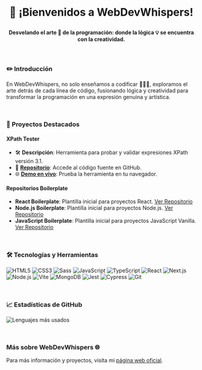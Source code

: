 # <p align="center">👋 ¡Bienvenidos a WebDevWhispers!</p>
#### <p align="center">Desvelando el arte 🎨 de la programación: donde la lógica 💡 se encuentra con la creatividad.</p>

&nbsp;

### ✏️ Introducción
En WebDevWhispers, no solo enseñamos a codificar 👨🏻‍💻, exploramos el arte detrás de cada línea de código, fusionando lógica y creatividad para transformar la programación en una expresión genuina y artística.

&nbsp;

### 🌟 Proyectos Destacados

#### XPath Tester
- 🛠️ **Descripción**: Herramienta para probar y validar expresiones XPath versión 3.1.
- 🔗 **[Repositorio](URL_DEL_REPOSITORIO)**: Accede al código fuente en GitHub.
- 🌐 **[Demo en vivo](URL_DE_LA_DEMO)**: Prueba la herramienta en tu navegador.

#### Repositorios Boilerplate
- **React Boilerplate**: Plantilla inicial para proyectos React. [Ver Repositorio](URL_REACT_BOILERPLATE)
- **Node.js Boilerplate**: Plantilla inicial para proyectos Node.js. [Ver Repositorio](https://github.com/WebDevWhispers/Boilerplate-NodeJS)
- **JavaScript Boilerplate**: Plantilla inicial para proyectos JavaScript Vanilla. [Ver Repositorio](https://github.com/WebDevWhispers/Boilerplate-JS)

&nbsp;

### 🛠️ Tecnologías y Herramientas
![HTML5](https://img.shields.io/badge/-HTML5-E34F26?style=flat&logo=html5&logoColor=white)
![CSS3](https://img.shields.io/badge/-CSS3-1572B6?style=flat&logo=css3)
![Sass](https://img.shields.io/badge/-Sass-CC6699?style=flat&logo=sass&logoColor=white)
![JavaScript](https://img.shields.io/badge/-JavaScript-yellow?style=flat&logo=javascript)
![TypeScript](https://img.shields.io/badge/-TypeScript-3178C6?style=flat&logo=typescript)
![React](https://img.shields.io/badge/-React-61DAFB?style=flat&logo=react&logoColor=black)
![Next.js](https://img.shields.io/badge/-Next.js-000000?style=flat&logo=next.js)
![Node.js](https://img.shields.io/badge/-Node.js-339933?style=flat&logo=node.js&logoColor=white)
![Vite](https://img.shields.io/badge/-Vite-646CFF?style=flat&logo=vite&logoColor=white)
![MongoDB](https://img.shields.io/badge/-MongoDB-47A248?style=flat&logo=mongodb&logoColor=white)
![Jest](https://img.shields.io/badge/-Jest-C21325?style=flat&logo=jest&logoColor=white)
![Cypress](https://img.shields.io/badge/-Cypress-17202C?style=flat&logo=cypress&logoColor=white)
![Git](https://img.shields.io/badge/-Git-F05032?style=flat&logo=git&logoColor=white)


&nbsp;

### 📈 Estadísticas de GitHub 
![Lenguajes más usados](https://github-readme-stats.vercel.app/api/top-langs/?username=WebDevWhispers&layout=compact&theme=radical)

&nbsp;

### Más sobre WebDevWhispers 🌐
Para más información y proyectos, visita mi [página web oficial](https://www.webdevwhispers.com).

